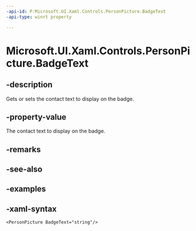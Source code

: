 ```yaml
---
-api-id: P:Microsoft.UI.Xaml.Controls.PersonPicture.BadgeText
-api-type: winrt property

---
```

<!-- Property syntax.
public string BadgeText { get;  set; }
-->

# Microsoft.UI.Xaml.Controls.PersonPicture.BadgeText


## -description

Gets or sets the contact text to display on the badge.


## -property-value

The contact text to display on the badge.


## -remarks


## -see-also


## -examples


## -xaml-syntax

```xaml
<PersonPicture BadgeText="string"/>
```


